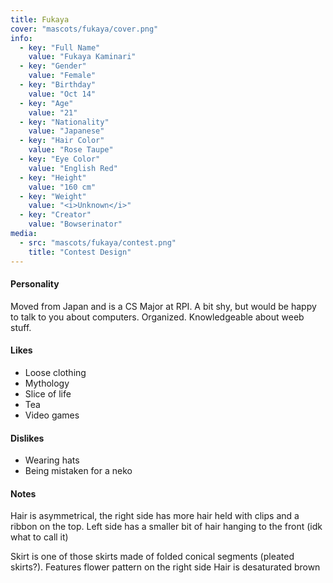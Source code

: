```yaml
---
title: Fukaya
cover: "mascots/fukaya/cover.png"
info:
  - key: "Full Name"
    value: "Fukaya Kaminari"
  - key: "Gender"
    value: "Female"
  - key: "Birthday"
    value: "Oct 14"
  - key: "Age"
    value: "21"
  - key: "Nationality"
    value: "Japanese"
  - key: "Hair Color"
    value: "Rose Taupe"
  - key: "Eye Color"
    value: "English Red"
  - key: "Height"
    value: "160 cm"
  - key: "Weight"
    value: "<i>Unknown</i>"
  - key: "Creator"
    value: "Bowserinator"
media:
  - src: "mascots/fukaya/contest.png"
    title: "Contest Design"
---
```


#### Personality

Moved from Japan and is a CS Major at RPI. A bit shy, but would be happy to talk to you about computers. Organized. Knowledgeable about weeb stuff.

#### Likes

- Loose clothing
- Mythology
- Slice of life
- Tea
- Video games

#### Dislikes

- Wearing hats
- Being mistaken for a neko

#### Notes

Hair is asymmetrical, the right side has more hair held with clips and a ribbon on the top. Left side has a smaller bit of hair hanging to the front (idk what to call it)

Skirt is one of those skirts made of folded conical segments (pleated skirts?). Features flower pattern on the right side
Hair is desaturated brown
